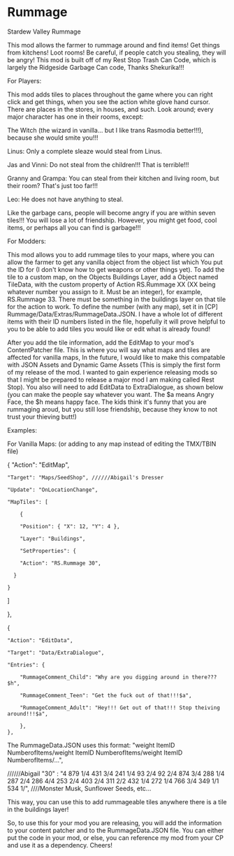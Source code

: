 # Rummage
Stardew Valley Rummage

This mod allows the farmer to rummage around and find items! Get things from kitchens! Loot rooms! Be careful, if people catch you stealing, they will be angry! This mod is built off of my Rest Stop Trash Can Code, which is largely the Ridgeside Garbage Can code, Thanks Shekurika!!!

For Players:

This mod adds tiles to places throughout the game where you can right click and get things, when you see the action white glove hand cursor. There are places in the stores, in houses, and such. Look around; every major character has one in their rooms, except: 

The Witch (the wizard in vanilla... but I like trans Rasmodia better!!!), because she would smite you!!!

Linus: Only a complete sleaze would steal from Linus.

Jas and Vinni: Do not steal from the children!!! That is terrible!!!

Granny and Grampa: You can steal from their kitchen and living room, but their room? That's just too far!!!

Leo: He does not have anything to steal.



Like the garbage cans, people will become angry if you are within seven tiles!!! You will lose a lot of friendship. However, you might get food, cool items, or perhaps all you can find is garbage!!! 

For Modders:

This mod allows you to add rummage tiles to your maps, where you can allow the farmer to get any vanilla object from the object list which You put the ID for (I don't know how to get weapons or other things yet). To add the tile to a custom map, on the Objects Buildings Layer, add a Object named TileData, with the custom property of Action RS.Rummage XX (XX being whatever number you assign to it. Must be an integer), for example, RS.Rummage 33. There must be something in the buildings layer on that tile for the action to work. To define the number (with any map), set it in [CP] Rummage/Data/Extras/RummageData.JSON. I have a whole lot of different items with their ID numbers listed in the file, hopefully it will prove helpful to you to be able to add tiles you would like or edit what is already found! 

After you add the tile information, add the EditMap to your mod's ContentPatcher file. This is where you will say what maps and tiles are affected for vanilla maps, In the future, I would like to make this compatable with JSON Assets and Dynamic Game Assets (This is simply the first form of my release of the mod. I wanted to gain experience releasing mods so that I might be prepared to release a major mod I am making called Rest Stop). You also will need to add EditData to ExtraDialogue, as shown below (you can make the people say whatever you want. The $a means Angry Face, the $h means happy face. The kids think it's funny that you are rummaging aroud, but you still lose friendship, because they know to not trust your thieving butt!)

Examples: 

For Vanilla Maps: (or adding to any map instead of editing the TMX/TBIN file)




{
	"Action": "EditMap",
	
	"Target": "Maps/SeedShop", //////Abigail's Dresser
	
	"Update": "OnLocationChange",
	
	"MapTiles": [
	
		{
		
        "Position": { "X": 12, "Y": 4 },
	
        "Layer": "Buildings",
	
        "SetProperties": {
	
        "Action": "RS.Rummage 30",
	
      }
      
    }
    
  ]
  
},

{

	"Action": "EditData",
	
	"Target": "Data/ExtraDialogue",
	
	"Entries": {
	
		"RummageComment_Child": "Why are you digging around in there???$h",
		
		"RummageComment_Teen": "Get the fuck out of that!!!$a",
		
		"RummageComment_Adult": "Hey!!! Get out of that!!! Stop theiving around!!!$a",
		
		},
	},




The RummageData.JSON uses this format: "weight ItemID NumberofItems/weight ItemID NumberofItems/weight ItemID NumberofItems/...",

//////Abigail
	"30" : "4 879 1/4 431 3/4 241 1/4 93 2/4 92 2/4 874 3/4 288 1/4 287 2/4 286 4/4 253 2/4 403 2/4 311 2/2 432 1/4 272 1/4 766 3/4 349 1/1 534 1/",  ////Monster Musk, Sunflower Seeds, etc...

This way, you can use this to add rummageable tiles anywhere there is a tile in the buildings layer!

So, to use this for your mod you are releasing, you will add the information to your content patcher and to the RummageData.JSON file. You can either put the code in your mod, or else, you can reference my mod from your CP and use it as a dependency. Cheers!  
  
  
  
  
  
